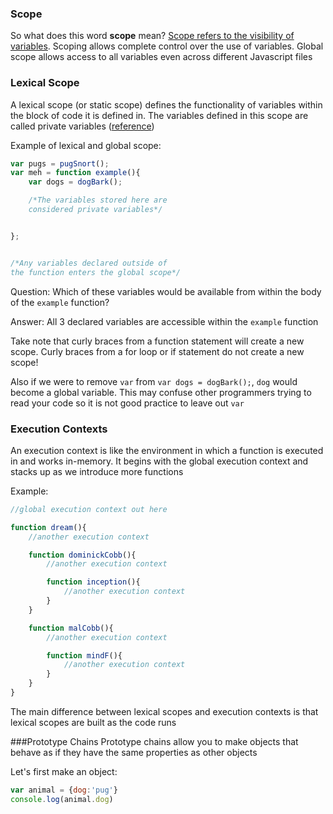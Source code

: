 ### Scope
So what does this word **scope** mean? [Scope refers to the visibility of variables](http://www.cs.cf.ac.uk/Dave/PERL/node52.html). Scoping allows complete control over the use of variables. Global scope allows access to all variables even across different Javascript files

### Lexical Scope
A lexical scope (or static scope) defines the functionality of variables within the block of code it is defined in. The variables defined in this scope are called private variables ([reference](http://whatis.techtarget.com/definition/lexical-scoping-static-scoping)) 

Example of lexical and global scope:

```Javascript
var pugs = pugSnort();
var meh = function example(){
	var dogs = dogBark();

	/*The variables stored here are 
	considered private variables*/


};


/*Any variables declared outside of
the function enters the global scope*/


```

Question: Which of these variables would be available from within the body of the `example` function?

Answer: All 3 declared variables are accessible within the `example` function

Take note that curly braces from a function statement will create a new scope. Curly braces from a for loop or if statement do not create a new scope!

Also if we were to remove `var` from `var dogs = dogBark();`, `dog` would become a global variable. This may confuse other programmers trying to read your code so it is not good practice to leave out `var`

### Execution Contexts
An execution context is like the environment in which a function is executed in and works in-memory. It begins with the global execution context and stacks up as we introduce more functions

Example:

```Javascript
//global execution context out here

function dream(){
	//another execution context

	function dominickCobb(){
		//another execution context

		function inception(){
			//another execution context
		}
	}

	function malCobb(){
		//another execution context

		function mindF(){
			//another execution context
		}
	}
}
```

The main difference between lexical scopes and execution contexts is that lexical scopes are built as the code runs

###Prototype Chains
Prototype chains allow you to make objects that behave as if they have the same properties as other objects 

Let's first make an object:

```Javascript
var animal = {dog:'pug'}
console.log(animal.dog)
```

